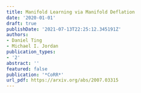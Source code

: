 ```yaml
---
title: Manifold Learning via Manifold Deflation
date: '2020-01-01'
draft: true
publishDate: '2021-07-13T22:25:12.345191Z'
authors:
- Daniel Ting
- Michael I. Jordan
publication_types:
- '2'
abstract: ''
featured: false
publication: '*CoRR*'
url_pdf: https://arxiv.org/abs/2007.03315
---
```


